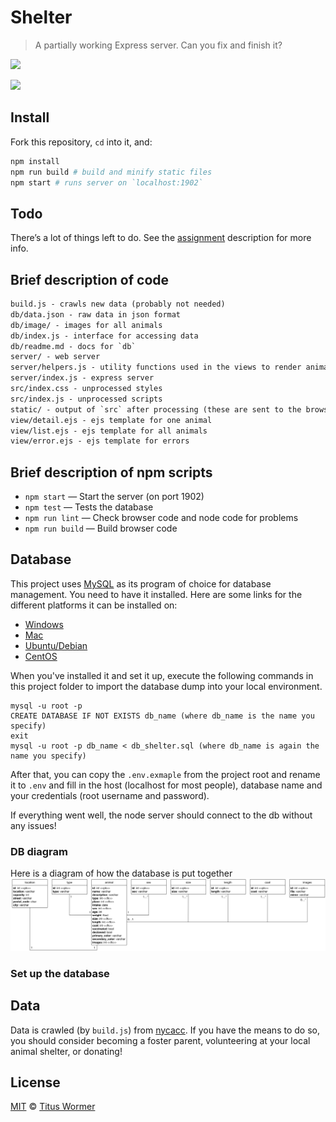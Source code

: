 <!-- lint disable no-html -->

# Shelter

> A partially working Express server.
> Can you fix and finish it?

![](screenshot.png)

![](screenshot-detail.png)

## Install

Fork this repository, `cd` into it, and:

```bash
npm install
npm run build # build and minify static files
npm start # runs server on `localhost:1902`
```

## Todo

There’s a lot of things left to do.
See the [assignment][] description for more info.

## Brief description of code

```txt
build.js - crawls new data (probably not needed)
db/data.json - raw data in json format
db/image/ - images for all animals
db/index.js - interface for accessing data
db/readme.md - docs for `db`
server/ - web server
server/helpers.js - utility functions used in the views to render animals
server/index.js - express server
src/index.css - unprocessed styles
src/index.js - unprocessed scripts
static/ - output of `src` after processing (these are sent to the browser)
view/detail.ejs - ejs template for one animal
view/list.ejs - ejs template for all animals
view/error.ejs - ejs template for errors
```

## Brief description of npm scripts

*   `npm start` — Start the server (on port 1902)
*   `npm test` — Tests the database
*   `npm run lint` — Check browser code and node code for problems
*   `npm run build` — Build browser code


## Database
This project uses [MySQL](https://www.mysql.com) as its program of choice for database management. You need to have it installed. Here are some links for the different platforms it can be installed on:
- [Windows](https://dev.mysql.com/downloads/windows/)
- [Mac](https://gist.github.com/nrollr/3f57fc15ded7dddddcc4e82fe137b58e)
- [Ubuntu/Debian](https://dev.mysql.com/downloads/repo/apt/)
- [CentOS](https://dev.mysql.com/downloads/repo/yum/)

When you've installed it and set it up, execute the following commands in this project folder to import the database dump into your local environment.
```
mysql -u root -p
CREATE DATABASE IF NOT EXISTS db_name (where db_name is the name you specify)
exit
mysql -u root -p db_name < db_shelter.sql (where db_name is again the name you specify)
```

After that, you can copy the `.env.exmaple` from the project root and rename it to `.env` and fill in the host (localhost for most people), database name and your credentials (root username and password).

If everything went well, the node server should connect to the db without any issues!
### DB diagram
Here is a diagram of how the database is put together
![Database structure of Shelter](db_structure.png)

### Set up the database

## Data

Data is crawled (by `build.js`) from [nycacc][].
If you have the means to do so, you should consider becoming a foster parent,
volunteering at your local animal shelter, or donating!

## License

[MIT][] © [Titus Wormer][author]

[mit]: license

[author]: http://wooorm.com

[assignment]: https://github.com/cmda-be/course-17-18/blob/master/week-4.md#shelter

[nycacc]: http://nycacc.org
